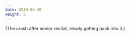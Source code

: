 ```yaml
---
date: 2019-08-30
weight: 5
---
```


<audio autoplay src="/miniatures/5.mp3"></audio>

(The crash after senior recital, slowly getting back into it.)
